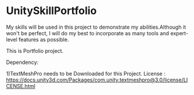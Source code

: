 # UnitySkillPortfolio
My skills will be used in this project to demonstrate my abilities.Although it won't be perfect, I will do my best to incorporate as many tools and expert-level features as possible.

This is Portfolio project.

Dependency: 

1)TextMeshPro needs to be Downloaded for this Project. License : https://docs.unity3d.com/Packages/com.unity.textmeshpro@3.0/license/LICENSE.html
